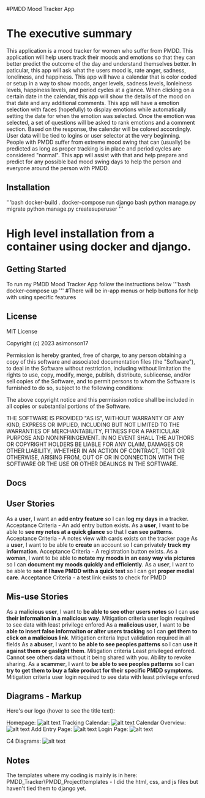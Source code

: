 #PMDD Mood Tracker App
# The executive summary
This application is a mood tracker for women who suffer from PMDD. This application will help users track their moods and emotions so that they can better predict the outcome of the day and understand themselves better. In paticular, this app will ask what the users mood is, rate anger, sadness, loneliness, and happiness. This app will have a calendar that is color coded or setup in a way to show moods, anger levels, sadness levels, lonleiness levels, happiness levels, and period cycles at a glance. When clicking on a certain date in the calendar, this app will show the details of the mood on that date and any additional comments. This app will have a emotion selection with faces (hopefully) to display emotions while automatically setting the date for when the emotion was selected. Once the emotion was selected, a set of questions will be asked to rank emotions and a comment section. Based on the response, the calendar will be colored accordingly. User data will be tied to logins or user selector at the very beginning. People with PMDD suffer from extreme mood swing that can (usually) be predicted as long as proper tracking is in place and period cycles are considered "normal". This app will assist with that and help prepare and predict for any possible bad mood swing days to help the person and everyone around the person with PMDD. 

## Installation
'''bash
docker-build .
docker-compose run django bash
python manage.py migrate
python manage.py createsuperuser
'''
# High level installation from a container using docker and django. 

## Getting Started
To run my PMDD Mood Tracker App follow the instructions below
'''bash
docker-compose up
'''
#There will be in-app menus or help buttons for help with using specific features

## License
MIT License

Copyright (c) 2023 asimonson17

Permission is hereby granted, free of charge, to any person obtaining a copy
of this software and associated documentation files (the "Software"), to deal
in the Software without restriction, including without limitation the rights
to use, copy, modify, merge, publish, distribute, sublicense, and/or sell
copies of the Software, and to permit persons to whom the Software is
furnished to do so, subject to the following conditions:

The above copyright notice and this permission notice shall be included in all
copies or substantial portions of the Software.

THE SOFTWARE IS PROVIDED "AS IS", WITHOUT WARRANTY OF ANY KIND, EXPRESS OR
IMPLIED, INCLUDING BUT NOT LIMITED TO THE WARRANTIES OF MERCHANTABILITY,
FITNESS FOR A PARTICULAR PURPOSE AND NONINFRINGEMENT. IN NO EVENT SHALL THE
AUTHORS OR COPYRIGHT HOLDERS BE LIABLE FOR ANY CLAIM, DAMAGES OR OTHER
LIABILITY, WHETHER IN AN ACTION OF CONTRACT, TORT OR OTHERWISE, ARISING FROM,
OUT OF OR IN CONNECTION WITH THE SOFTWARE OR THE USE OR OTHER DEALINGS IN THE
SOFTWARE.

## Docs

## User Stories
<!-- 
Changed user stories to be more realistic. 
As a **parent**, I want to **be able to see my families calendar at a quick glance** so I can **prepare for the day**.
Acceptance Criteria - A share calendar option exists
As a **friend**, I want to **be able to see my friends shared notes** so I can **be there for them the day they're not feeling well**.
Acceptance Criteria - a share notes option exists
As a **woman**, I want to **be able to notate my moods in an easy way via pictures** so I can **documtent my moods quickly and efficiently**.
Acceptance Criteria - emojis exist in calendar to quickly notate moods
As a **user**, I want to **be able to see if I have PMDD with a quick test** so I can **get proper medical care**. -->
As a **user**, I want an **add entry feature** so I can **log my days** in a tracker.
Acceptance Criteria - An add entry button exists.
As a **user**, I want to be able to **see my notes at a quick glance** so that I **can see patterns**.
Acceptance Criteria - A notes view with cards exists on the tracker page
As a **user**, I want to be able to **create** an account so I can privately **track my information**. 
Acceptance Criteria - A registration button exists.
As a **woman**, I want to be able to **notate my moods in an easy way via pictures** so I can **document my moods quickly and efficiently**.
As a **user**, I want to be able to **see if I have PMDD with a quick test** so I can get **proper medial care**.
Acceptance Criteria - a test link exists to check for PMDD


## Mis-use Stories
As a **malicious user**, I want to **be able to see other users notes** so I can **use their informaiton in a malicious way**.
Mitigation criteria user login required to see data with least privilege enfored
As a **malicious user**, I want to **be able to insert false informaiton or alter users tracking** so I can **get them to click on a malicious link**.
Mitigation criteria Input validation required in all fields
As a **abuser**, I want to **be able to see peoples patterns** so I can **use it against them or gaslight them**.
Mitigation criteria Least privileged enfored. Cannot see others data without it being shared with you. Ability to revoke sharing.
As a **scammer**, I want to **be able to see peoples patterns** so I can **try to get them to buy a fake product for their specific PMDD symptoms**.
Mitigation criteria user login required to see data with least privilege enfored

## Diagrams - Markup

Here's our logo (hover to see the title text):

Homepage: 
![alt text](PMDD_Tracker/Images/HomePageSketch.jpg "Homepage")
Tracking Calendar:
![alt text](PMDD_Tracker/Images/TrackingCalendarSketch.jpg "Tracking Calendar")
Calendar Overview:
![alt text](PMDD_Tracker/Images/CalendarViewSketch.jpg "Calendar Overview")
Add Entry Page:
![alt text](PMDD_Tracker/Images/AddEntrySketch.jpg "Add Entry")
Login Page:
![alt text](PMDD_Tracker/Images/LoginPageSketch.jpg "Login Page")

C4 Diagrams:
![alt text](PMDD_Tracker/Images/Project_1_milestone_C4_Chart.png "C4 Diagram")


## Notes
The templates where my coding is mainly is in here: PMDD_Tracker\PMDD_Project\templates - I did the html, css, and js files but haven't tied them to django yet.
